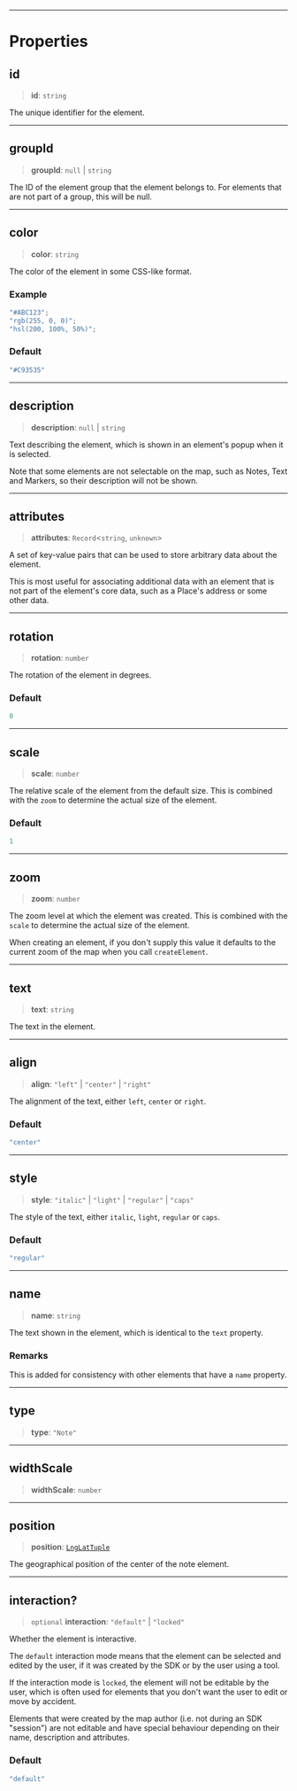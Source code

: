 ***

# Properties

## id

> **id**: `string`

The unique identifier for the element.

***

## groupId

> **groupId**: `null` | `string`

The ID of the element group that the element belongs to.
For elements that are not part of a group, this will be null.

***

## color

> **color**: `string`

The color of the element in some CSS-like format.

### Example

```typescript
"#ABC123";
"rgb(255, 0, 0)";
"hsl(200, 100%, 50%)";
```

### Default

```ts
"#C93535"
```

***

## description

> **description**: `null` | `string`

Text describing the element, which is shown in an element's popup when it
is selected.

Note that some elements are not selectable on the map, such as Notes, Text
and Markers, so their description will not be shown.

***

## attributes

> **attributes**: `Record`\<`string`, `unknown`>

A set of key-value pairs that can be used to store arbitrary data about the element.

This is most useful for associating additional data with an element that is not
part of the element's core data, such as a Place's address or some other
data.

***

## rotation

> **rotation**: `number`

The rotation of the element in degrees.

### Default

```ts
0
```

***

## scale

> **scale**: `number`

The relative scale of the element from the default size. This is combined
with the `zoom` to determine the actual size of the element.

### Default

```ts
1
```

***

## zoom

> **zoom**: `number`

The zoom level at which the element was created. This is combined with
the `scale` to determine the actual size of the element.

When creating an element, if you don't supply this value it defaults to
the current zoom of the map when you call `createElement`.

***

## text

> **text**: `string`

The text in the element.

***

## align

> **align**: `"left"` | `"center"` | `"right"`

The alignment of the text, either `left`, `center` or `right`.

### Default

```ts
"center"
```

***

## style

> **style**: `"italic"` | `"light"` | `"regular"` | `"caps"`

The style of the text, either `italic`, `light`, `regular` or `caps`.

### Default

```ts
"regular"
```

***

## name

> **name**: `string`

The text shown in the element, which is identical to the `text` property.

### Remarks

This is added for consistency with other elements that have a `name`
property.

***

## type

> **type**: `"Note"`

***

## widthScale

> **widthScale**: `number`

***

## position

> **position**: [`LngLatTuple`](../Shared/LngLatTuple.md)

The geographical position of the center of the note element.

***

## interaction?

> `optional` **interaction**: `"default"` | `"locked"`

Whether the element is interactive.

The `default` interaction mode means that the element can be selected and edited by
the user, if it was created by the SDK or by the user using a tool.

If the interaction mode is `locked`, the element will not be editable by the user,
which is often used for elements that you don't want the user to edit or move by
accident.

Elements that were created by the map author (i.e. not during an SDK "session") are
not editable and have special behaviour depending on their name, description and
attributes.

### Default

```ts
"default"
```
